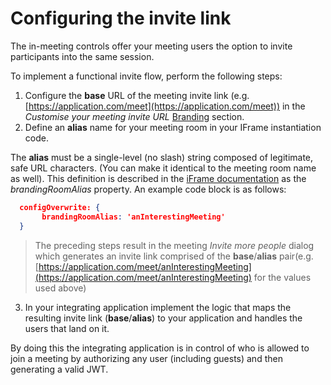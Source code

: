 # Configuring the invite link

The in-meeting controls offer your meeting users the option to invite participants into the same session.

To implement a functional invite flow, perform the following steps:

1. Configure the **base** URL of the meeting invite link (e.g. [https://application.com/meet](https://application.com/meet)) in the *Customise your meeting invite URL* [Branding](https://jaas.8x8.vc/#/branding) section.
2. Define an **alias** name for your meeting room in your IFrame instantiation code.

The **alias** must be a single-level (no slash) string composed of legitimate, safe URL characters. (You can make it identical to the meeting room name as well). This definition is described in the [iFrame documentation](https://github.com/jitsi/jitsi-meet/blob/master/config.js) as the *brandingRoomAlias* property. An example code block is as follows:

```json
  configOverwrite: {
       brandingRoomAlias: 'anInterestingMeeting'
  }

```

>
> The preceding steps result in the meeting *Invite more people* dialog which generates an invite link comprised of the **base**/**alias** pair(e.g. [https://application.com/meet/anInterestingMeeting](https://application.com/meet/anInterestingMeeting) for the values used above)
>
>
>

3. In your integrating application implement the logic that maps the resulting invite link (**base**/**alias**) to your application and handles the users that land on it.  

By doing this the integrating application is in control of who is allowed to join a meeting by authorizing any user (including guests) and then generating a valid JWT.
